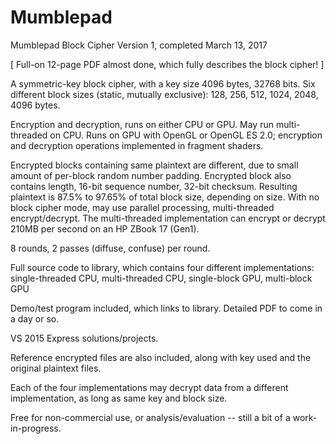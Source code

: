 # Mumblepad

Mumblepad Block Cipher
Version 1, completed March 13, 2017

[ Full-on 12-page PDF almost done, which fully describes the block cipher! ]

A symmetric-key block cipher, with a key size 4096 bytes, 32768 bits.
Six different block sizes (static, mutually exclusive): 128, 256, 512, 1024, 2048, 4096 bytes.

Encryption and decryption, runs on either CPU or GPU.
May run multi-threaded on CPU.
Runs on GPU with OpenGL or OpenGL ES 2.0; encryption and decryption operations implemented in fragment shaders.

Encrypted blocks containing same plaintext are different, due to
small amount of per-block random number padding.
Encrypted block also contains length, 16-bit sequence number, 32-bit checksum.
Resulting plaintext is 87.5% to 97.65% of total block size, depending on size.
With no block cipher mode, may use parallel processing, multi-threaded encrypt/decrypt.
The multi-threaded implementation can encrypt or decrypt 210MB per second on an HP ZBook 17 (Gen1).

8 rounds, 2 passes (diffuse, confuse) per round.

Full source code to library, which contains four different implementations:
   single-threaded CPU,
   multi-threaded CPU,
   single-block GPU,
   multi-block GPU

Demo/test program included, which links to library.  Detailed PDF to come in a day or so.

VS 2015 Express solutions/projects.

Reference encrypted files are also included, along with key used and the original plaintext files.

Each of the four implementations may decrypt data from a different implementation, as long 
as same key and block size.


Free for non-commercial use, or analysis/evaluation -- still a bit of a work-in-progress.



